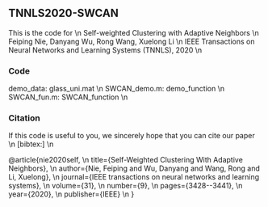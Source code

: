 ## TNNLS2020-SWCAN
This is the code for \n
Self-weighted Clustering with Adaptive Neighbors \n
Feiping Nie, Danyang Wu, Rong Wang, Xuelong Li \n
IEEE Transactions on Neural Networks and Learning Systems (TNNLS), 2020 \n

### Code 
  demo_data: glass_uni.mat \n
  SWCAN_demo.m: demo_function \n
  SWCAN_fun.m: SWCAN_function \n

### Citation
If this code is useful to you, we sincerely hope that you can cite our paper \n
[bibtex:] \n

@article{nie2020self,  \n
  title={Self-Weighted Clustering With Adaptive Neighbors},  \n
  author={Nie, Feiping and Wu, Danyang and Wang, Rong and Li, Xuelong},  \n
  journal={IEEE transactions on neural networks and learning systems}, \n
  volume={31},  \n
  number={9},  \n
  pages={3428--3441},  \n
  year={2020},  \n
  publisher={IEEE}  \n
}
